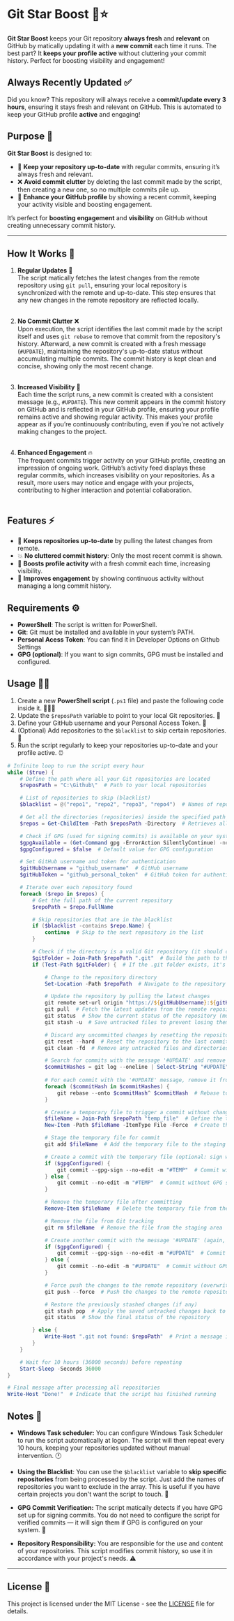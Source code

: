 # Git Star Boost 🚀⭐

**Git Star Boost** keeps your Git repository **always fresh** and **relevant** on GitHub by matically updating it with a **new commit** each time it runs. The best part? It **keeps your profile active** without cluttering your commit history. Perfect for boosting visibility and engagement!

## Always Recently Updated ✅
Did you know? This repository will always receive a **commit/update every 3 hours**, ensuring it stays fresh and relevant on GitHub. This is automated to keep your GitHub profile **active** and engaging!

## Purpose 🎯

**Git Star Boost** is designed to:

- 🔄 **Keep your repository up-to-date** with regular commits, ensuring it’s always fresh and relevant.
- ❌ **Avoid commit clutter** by deleting the last commit made by the script, then creating a new one, so no multiple commits pile up.
- 🌟 **Enhance your GitHub profile** by showing a recent commit, keeping your activity visible and boosting engagement.

It’s perfect for **boosting engagement** and **visibility** on GitHub without creating unnecessary commit history.

---

## How It Works 🔧

1. **Regular Updates** 🚀<br>
   The script matically fetches the latest changes from the remote repository using `git pull`, ensuring your local repository is synchronized with the remote and up-to-date. This step ensures that any new changes in the remote repository are reflected locally.<br><br>

2. **No Commit Clutter** ❌<br>
   Upon execution, the script identifies the last commit made by the script itself and uses `git rebase` to remove that commit from the repository's history. Afterward, a new commit is created with a fresh message (`#UPDATE`), maintaining the repository's up-to-date status without accumulating multiple commits. The commit history is kept clean and concise, showing only the most recent change.<br><br>

3. **Increased Visibility** 📅<br>
   Each time the script runs, a new commit is created with a consistent message (e.g., `#UPDATE`). This new commit appears in the commit history on GitHub and is reflected in your GitHub profile, ensuring your profile remains active and showing regular activity. This makes your profile appear as if you’re continuously contributing, even if you're not actively making changes to the project.<br><br>

4. **Enhanced Engagement** 🔥<br>
   The frequent commits trigger activity on your GitHub profile, creating an impression of ongoing work. GitHub’s activity feed displays these regular commits, which increases visibility on your repositories. As a result, more users may notice and engage with your projects, contributing to higher interaction and potential collaboration.<br><br>

## Features ⚡

- 🔄 **Keeps repositories up-to-date** by pulling the latest changes from remote.
- 💥 **No cluttered commit history**: Only the most recent commit is shown.
- 👀 **Boosts profile activity** with a fresh commit each time, increasing visibility.
- 🚀 **Improves engagement** by showing continuous activity without managing a long commit history.

## Requirements ⚙️

- **PowerShell**: The script is written for PowerShell.
- **Git**: Git must be installed and available in your system’s PATH.
- **Personal Acess Token**: You can find it in Developer Options on Github Settings
- **GPG (optional)**: If you want to sign commits, GPG must be installed and configured.

## Usage 🏃‍♂️

1. Create a new **PowerShell script** (`.ps1` file) and paste the following code inside it. 🧑🏻‍💻
2. Update the `$reposPath` variable to point to your local Git repositories. 📂
4. Define your GitHub username and your Personal Access Token. 🪪
5. (Optional) Add repositories to the `$blacklist` to skip certain repositories. 🚫
6. Run the script regularly to keep your repositories up-to-date and your profile active. ⏰

```ps1
# Infinite loop to run the script every hour
while ($true) {
    # Define the path where all your Git repositories are located
    $reposPath = "C:\Github\"  # Path to your local repositories

    # List of repositories to skip (blacklist)
    $blacklist = @("repo1", "repo2", "repo3", "repo4")  # Names of repositories to ignore

    # Get all the directories (repositories) inside the specified path
    $repos = Get-ChildItem -Path $reposPath -Directory  # Retrieves all directories in the given path

    # Check if GPG (used for signing commits) is available on your system
    $gpgAvailable = (Get-Command gpg -ErrorAction SilentlyContinue) -ne $null  # Checks if GPG is installed
    $gpgConfigured = $false  # Default value for GPG configuration

    # Set GitHub username and token for authentication
    $gitHubUsername = "github_username"  # GitHub username
    $gitHubToken = "github_personal_token"  # GitHub token for authentication

    # Iterate over each repository found
    foreach ($repo in $repos) {
        # Get the full path of the current repository
        $repoPath = $repo.FullName

        # Skip repositories that are in the blacklist
        if ($blacklist -contains $repo.Name) {
            continue  # Skip to the next repository in the list
        }

        # Check if the directory is a valid Git repository (it should contain a .git folder)
        $gitFolder = Join-Path $repoPath ".git"  # Build the path to the .git folder
        if (Test-Path $gitFolder) {  # If the .git folder exists, it's a Git repository

            # Change to the repository directory
            Set-Location -Path $repoPath  # Navigate to the repository directory

            # Update the repository by pulling the latest changes
            git remote set-url origin "https://${gitHubUsername}:${gitHubToken}@github.com/${gitHubUsername}/$($repo.Name).git"  # Set the remote URL with the GitHub token
            git pull  # Fetch the latest updates from the remote repository
            git status  # Show the current status of the repository (modified files, etc.)
            git stash -u  # Save untracked files to prevent losing them during the reset

            # Discard any uncommitted changes by resetting the repository to the last commit
            git reset --hard  # Reset the repository to the last commit, discarding local changes
            git clean -fd  # Remove any untracked files and directories

            # Search for commits with the message '#UPDATE' and remove them from history
            $commitHashes = git log --oneline | Select-String "#UPDATE" | ForEach-Object { $_.Line.Split(' ')[0] }  # Get all commit hashes with the message '#UPDATE'
            
            # For each commit with the '#UPDATE' message, remove it from the repository's history
            foreach ($commitHash in $commitHashes) {
                git rebase --onto $commitHash^ $commitHash  # Rebase to remove the commit from the history
            }

            # Create a temporary file to trigger a commit without changing the content of the repository
            $fileName = Join-Path $repoPath "temp_file"  # Define the temporary file name
            New-Item -Path $fileName -ItemType File -Force  # Create the temporary file in the repository

            # Stage the temporary file for commit
            git add $fileName  # Add the temporary file to the staging area

            # Create a commit with the temporary file (optional: sign with GPG if configured)
            if ($gpgConfigured) {
                git commit --gpg-sign --no-edit -m "#TEMP"  # Commit with GPG signing
            } else {
                git commit --no-edit -m "#TEMP"  # Commit without GPG signing
            }

            # Remove the temporary file after committing
            Remove-Item $fileName  # Delete the temporary file from the local repository

            # Remove the file from Git tracking
            git rm $fileName  # Remove the file from the staging area

            # Create another commit with the message '#UPDATE' (again, optional: sign with GPG)
            if ($gpgConfigured) {
                git commit --gpg-sign --no-edit -m "#UPDATE"  # Commit with GPG signing
            } else {
                git commit --no-edit -m "#UPDATE"  # Commit without GPG signing
            }

            # Force push the changes to the remote repository (overwrites history)
            git push --force  # Push the changes to the remote repository, overwriting history

            # Restore the previously stashed changes (if any)
            git stash pop  # Apply the saved untracked changes back to the working directory
            git status  # Show the final status of the repository

        } else {
            Write-Host ".git not found: $repoPath"  # Print a message if the directory isn't a Git repository
        }
    }

    # Wait for 10 hours (36000 seconds) before repeating
    Start-Sleep -Seconds 36000
}

# Final message after processing all repositories
Write-Host "Done!"  # Indicate that the script has finished running
```

## Notes 📝

- **Windows Task scheduler:** You can configure Windows Task Scheduler to run the script automatically at logon. The script will then repeat every 10 hours, keeping your repositories updated without manual intervention. 🕐

- **Using the Blacklist**: You can use the `$blacklist` variable to **skip specific repositories** from being processed by the script. Just add the names of repositories you want to exclude in the array. This is useful if you have certain projects you don't want the script to touch. 🚫

- **GPG Commit Verification:** The script matically detects if you have GPG set up for signing commits. You do not need to configure the script for verified commits — it will sign them if GPG is configured on your system. 🔑

- **Repository Responsibility:** You are responsible for the use and content of your repositories. This script modifies commit history, so use it in accordance with your project's needs. ⚠️

---

## License 📄

This project is licensed under the MIT License - see the [LICENSE](LICENSE) file for details.
